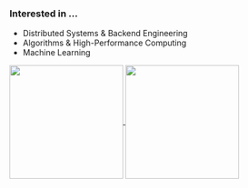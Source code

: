<h3>Interested in ... </h3>

- Distributed Systems & Backend Engineering 
- Algorithms & High-Performance Computing
- Machine Learning

<a href="https://github.com/prashundey/convoychat">
  <img height=200 align="center" src="https://github-readme-stats-prashun-deys-projects.vercel.app/api/top-langs/?username=prashundey&size_weight=0.5&count_weight=0.5&langs_count=8&hide=typescript,javascript,html,css&hide_progress=true&card_width=300&hide_border=true&theme=aura" />
</a>
<a href="https://github.com/prashundey/github-readme-stats">
  <img height=200 align="center" src="https://github-readme-stats-prashun-deys-projects.vercel.app/api?username=prashundey&hide=stars,prs&hide_rank=true&show_icons=true&card_width=300&hide_border=true&theme=aura" />
</a>


